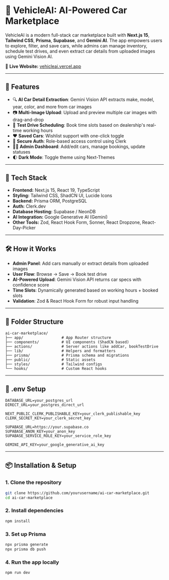 # 🚗 VehicleAI: AI-Powered Car Marketplace

VehicleAI is a modern full-stack car marketplace built with **Next.js 15**, **Tailwind CSS**, **Prisma**, **Supabase**, and **Gemini AI**. The app empowers users to explore, filter, and save cars, while admins can manage inventory, schedule test drives, and even extract car details from uploaded images using Gemini Vision AI.

🔗 **Live Website:** [vehicleai.vercel.app](https://ai-car-marketplace-theta.vercel.app/)

---

## 🚀 Features

- 🔍 **AI Car Detail Extraction**: Gemini Vision API extracts make, model, year, color, and more from car images
- 📷 **Multi-Image Upload**: Upload and preview multiple car images with drag-and-drop
- 📅 **Test Drive Scheduling**: Book time slots based on dealership's real-time working hours
- ❤️ **Saved Cars**: Wishlist support with one-click toggle
- 🔐 **Secure Auth**: Role-based access control using Clerk
- 🧑‍💼 **Admin Dashboard**: Add/edit cars, manage bookings, update statuses
- 🌓 **Dark Mode**: Toggle theme using Next-Themes

---

## 🌟 Tech Stack

- **Frontend:** Next.js 15, React 19, TypeScript
- **Styling:** Tailwind CSS, ShadCN UI, Lucide Icons
- **Backend:** Prisma ORM, PostgreSQL
- **Auth:** Clerk.dev
- **Database Hosting:** Supabase / NeonDB
- **AI Integration:** Google Generative AI (Gemini)
- **Other Tools:** Zod, React Hook Form, Sonner, React Dropzone, React-Day-Picker

---

## 🛠 How it Works

- **Admin Panel**: Add cars manually or extract details from uploaded images
- **User Flow**: Browse → Save → Book test drive
- **AI-Powered Upload**: Gemini Vision API returns car specs with confidence score
- **Time Slots**: Dynamically generated based on working hours + booked slots
- **Validation**: Zod & React Hook Form for robust input handling

---

## 📂 Folder Structure

```
ai-car-marketplace/
├── app/                 # App Router structure
├── components/          # UI components (ShadCN based)
├── actions/             # Server actions like addCar, bookTestDrive
├── lib/                 # Helpers and formatters
├── prisma/              # Prisma schema and migrations
├── public/              # Static assets
├── styles/              # Tailwind configs
└── hooks/               # Custom React hooks
```

---

## 🔐 .env Setup

```
DATABASE_URL=your_postgres_url
DIRECT_URL=your_postgres_direct_url

NEXT_PUBLIC_CLERK_PUBLISHABLE_KEY=your_clerk_publishable_key
CLERK_SECRET_KEY=your_clerk_secret_key

SUPABASE_URL=https://your.supabase.co
SUPABASE_ANON_KEY=your_anon_key
SUPABASE_SERVICE_ROLE_KEY=your_service_role_key

GEMINI_API_KEY=your_google_generative_ai_key
```

---

## 📦 Installation & Setup

### 1. Clone the repository
```bash
git clone https://github.com/yourusername/ai-car-marketplace.git
cd ai-car-marketplace
```

### 2. Install dependencies
```bash
npm install
```

### 3. Set up Prisma
```bash
npx prisma generate
npx prisma db push
```

### 4. Run the app locally
```bash
npm run dev
```
